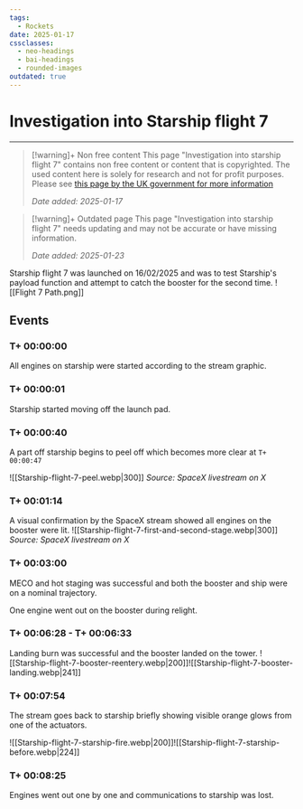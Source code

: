 ```yaml
---
tags:
  - Rockets
date: 2025-01-17
cssclasses:
  - neo-headings
  - bai-headings
  - rounded-images
outdated: true
---
```

# Investigation into Starship flight 7

***
>[!warning]+ Non free content
> This page "Investigation into starship flight 7" contains non free content or content that is copyrighted. 
> The used content here is solely for research and not for profit purposes. 
> Please see [this page by the UK government for more information](https://www.gov.uk/guidance/exceptions-to-copyright#non-commercial-research-and-private-study)
> 
> *Date added: 2025-01-17*

>[!warning]+ Outdated page
> This page "Investigation into starship flight 7" needs updating and may not be accurate or have missing information.
> 
> *Date added: 2025-01-23*


Starship flight 7 was launched on 16/02/2025 and was to test Starship's payload function and attempt to catch the booster for the second time.
![[Flight 7 Path.png]]
## Events
### T+ 00:00:00
All engines on starship were started according to the stream graphic.
### T+ 00:00:01
Starship started moving off the launch pad.
### T+ 00:00:40
A part off starship begins to peel off which becomes more clear at `T+ 00:00:47`

![[Starship-flight-7-peel.webp|300]]
*Source: SpaceX livestream on X*
### T+ 00:01:14
A visual confirmation by the SpaceX stream showed all engines on the booster were lit.
![[Starship-flight-7-first-and-second-stage.webp|300]]
*Source: SpaceX livestream on X*
### T+ 00:03:00
MECO and hot staging was successful and both the booster and ship were on a nominal trajectory.

One engine went out on the booster during relight.
### T+ 00:06:28 - T+ 00:06:33
Landing burn was successful and the booster landed on the tower.
![[Starship-flight-7-booster-reentery.webp|200]]![[Starship-flight-7-booster-landing.webp|241]]

### T+ 00:07:54
The stream goes back to starship briefly showing visible orange glows from one of the actuators.

![[Starship-flight-7-starship-fire.webp|200]]![[Starship-flight-7-starship-before.webp|224]]
### T+ 00:08:25
Engines went out one by one and communications to starship was lost.